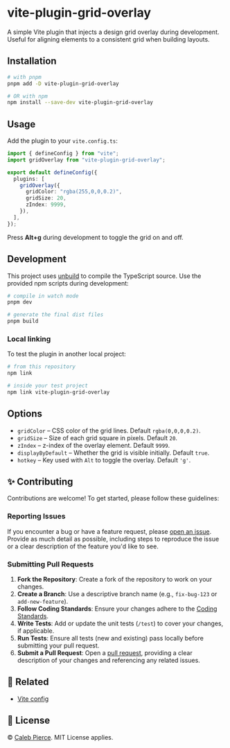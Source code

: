 # vite-plugin-grid-overlay

A simple Vite plugin that injects a design grid overlay during development. Useful for aligning elements to a consistent grid when building layouts.

## Installation

```bash
# with pnpm
pnpm add -D vite-plugin-grid-overlay

# OR with npm
npm install --save-dev vite-plugin-grid-overlay
```

## Usage

Add the plugin to your `vite.config.ts`:

```ts
import { defineConfig } from "vite";
import gridOverlay from "vite-plugin-grid-overlay";

export default defineConfig({
  plugins: [
    gridOverlay({
      gridColor: "rgba(255,0,0,0.2)",
      gridSize: 20,
      zIndex: 9999,
    }),
  ],
});
```

Press **Alt+g** during development to toggle the grid on and off.

## Development

This project uses [unbuild](https://github.com/unjs/unbuild) to compile the
TypeScript source. Use the provided npm scripts during development:

```bash
# compile in watch mode
pnpm dev

# generate the final dist files
pnpm build
```

### Local linking

To test the plugin in another local project:

```bash
# from this repository
npm link

# inside your test project
npm link vite-plugin-grid-overlay
```

## Options

- `gridColor` – CSS color of the grid lines. Default `rgba(0,0,0,0.2)`.
- `gridSize` – Size of each grid square in pixels. Default `20`.
- `zIndex` – z-index of the overlay element. Default `9999`.
- `displayByDefault` – Whether the grid is visible initially. Default `true`.
- `hotkey` – Key used with `Alt` to toggle the overlay. Default `'g'`.

## ✨ Contributing

Contributions are welcome! To get started, please follow these guidelines:

### Reporting Issues

If you encounter a bug or have a feature request, please [open an issue](https://github.com/ridgehkr/vite-plugin-grid-overlay/issues). Provide as much detail as possible, including steps to reproduce the issue or a clear description of the feature you'd like to see.

### Submitting Pull Requests

1. **Fork the Repository**: Create a fork of the repository to work on your changes.
2. **Create a Branch**: Use a descriptive branch name (e.g., `fix-bug-123` or `add-new-feature`).
3. **Follow Coding Standards**: Ensure your changes adhere to the [Coding Standards](CODING_STANDARDS.md).
4. **Write Tests**: Add or update the unit tests (`/test`) to cover your changes, if applicable.
5. **Run Tests**: Ensure all tests (new and existing) pass locally before submitting your pull request.
6. **Submit a Pull Request**: Open a [pull request](https://github.com/ridgehkr/vite-plugin-grid-overlay/pulls), providing a clear description of your changes and referencing any related issues.

## 🔗 Related

- [Vite config](https://vite.dev/config/)

## 🪪 License

© [Caleb Pierce](https://calebpierce.dev). MIT License applies.
